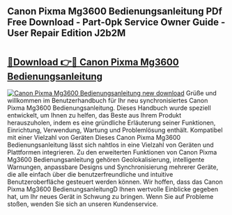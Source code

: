 ## Canon Pixma Mg3600 Bedienungsanleitung PDf Free Download - Part-0pk Service Owner Guide - User Repair Edition J2b2M

# <h2><a href="http://df4sxls.blite.top/?on=Canon+Pixma+Mg3600+Bedienungsanleitung">🔗Download 👉🔴 Canon Pixma Mg3600 Bedienungsanleitung</a></h2>

[![Canon Pixma Mg3600 Bedienungsanleitung new download](https://i.imgur.com/lujVjoI.png)](http://df4sxls.blite.top/?on=Canon+Pixma+Mg3600+Bedienungsanleitung)
Grüße und willkommen im Benutzerhandbuch für Ihr neu synchronisiertes Canon Pixma Mg3600 Bedienungsanleitung. Dieses Handbuch wurde speziell entwickelt, um Ihnen zu helfen, das Beste aus Ihrem Produkt herauszuholen, indem es eine gründliche Erläuterung seiner Funktionen, Einrichtung, Verwendung, Wartung und Problemlösung enthält. Kompatibel mit einer Vielzahl von Geräten Dieses Canon Pixma Mg3600 Bedienungsanleitung lässt sich nahtlos in eine Vielzahl von Geräten und Plattformen integrieren. Zu den erweiterten Funktionen von Canon Pixma Mg3600 Bedienungsanleitung gehören Geolokalisierung, intelligente Warnungen, anpassbare Designs und Synchronisierung mehrerer Geräte, die alle einfach über die benutzerfreundliche und intuitive Benutzeroberfläche gesteuert werden können. Wir hoffen, dass das Canon Pixma Mg3600 BedienungsanleitungD Ihnen wertvolle Einblicke gegeben hat, um Ihr neues Gerät in Schwung zu bringen. Wenn Sie auf Probleme stoßen, wenden Sie sich an unseren Kundenservice.
